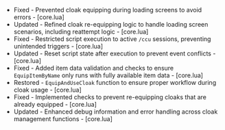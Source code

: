 - Fixed - Prevented cloak equipping during loading screens to avoid errors - [core.lua]
- Updated - Refined cloak re-equipping logic to handle loading screen scenarios, including reattempt logic - [core.lua]
- Fixed - Restricted script execution to active `/ccu` sessions, preventing unintended triggers - [core.lua]
- Updated - Reset script state after execution to prevent event conflicts - [core.lua]
- Fixed - Added item data validation and checks to ensure `EquipItemByName` only runs with fully available item data - [core.lua]
- Restored - `EquipAndUseCloak` function to ensure proper workflow during cloak usage - [core.lua]
- Fixed - Implemented checks to prevent re-equipping cloaks that are already equipped - [core.lua]
- Updated - Enhanced debug information and error handling across cloak management functions - [core.lua]
